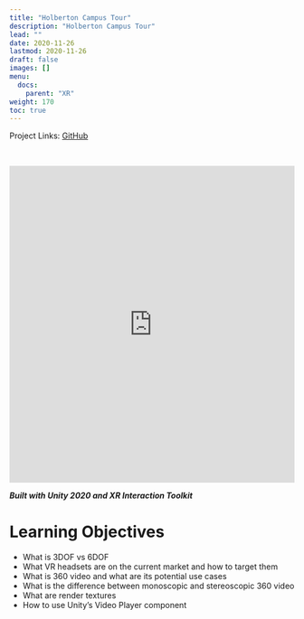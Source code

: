 ```yaml
---
title: "Holberton Campus Tour"
description: "Holberton Campus Tour"
lead: ""
date: 2020-11-26
lastmod: 2020-11-26
draft: false
images: []
menu:
  docs:
    parent: "XR"
weight: 170
toc: true
---
```


Project Links: [GitHub](https://github.com/peytonbrsmith/0x0A-unity-360_video_tour)

<br />
<p align="center">
  <iframe width="100%" height="561" src="https://www.youtube.com/embed/n2ZImmZJPHE" title="YouTube video player" frameborder="0" allow="accelerometer; autoplay; clipboard-write; encrypted-media; gyroscope; picture-in-picture" allowfullscreen></iframe>
</p>

***Built with Unity 2020 and XR Interaction Toolkit***

# Learning Objectives
* What is 3DOF vs 6DOF
* What VR headsets are on the current market and how to target them
* What is 360 video and what are its potential use cases
* What is the difference between monoscopic and stereoscopic 360 video
* What are render textures
* How to use Unity’s Video Player component
